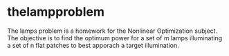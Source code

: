 # thelampproblem
 The lamps problem is a homework for the Nonlinear Optimization subject. The objective is to find the optimum power for a set of m lamps illuminating a set of n flat patches to best apporach a target illumination.
